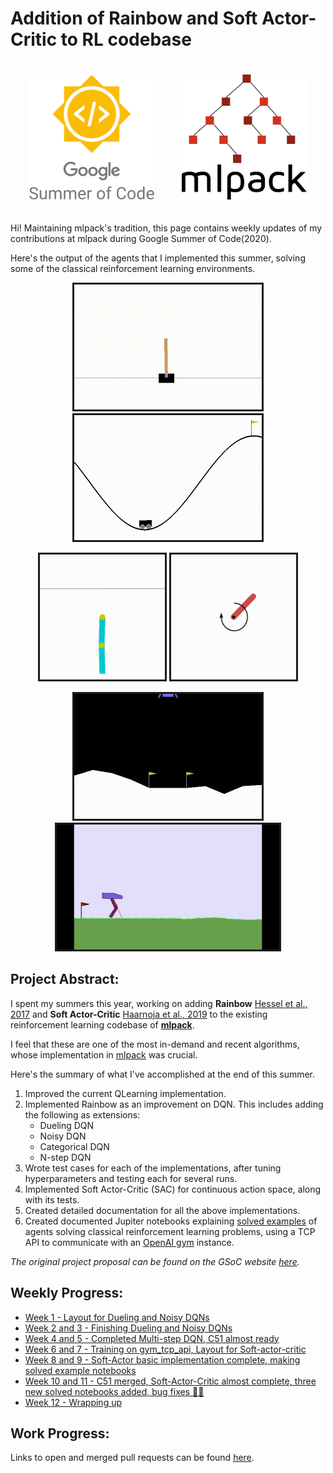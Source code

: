 # Addition of Rainbow and Soft Actor-Critic to RL codebase

<p align="center">
<a href="https://summerofcode.withgoogle.com/"><img style="padding: 20px;" alt="drawing" src="GSoC_logo.png" height="200"></a>
<a href="https://www.mlpack.org/"><img style="padding: 20px;" alt="drawing" src="mlpack2.png" height="200"></a>
</p>

Hi! Maintaining mlpack's tradition, this page contains weekly updates of my contributions at mlpack during Google Summer of Code(2020).


Here's the output of the agents that I implemented this summer, solving some of the classical reinforcement learning environments.

<p align="center">
<a href="https://nishantkr18.github.io/GSoC-2020-mlpack/week-01/week-01.html"><img border="3" alt="drawing" src="week-01/solved-cartpole.gif" height="200"></a>
<a href="https://nishantkr18.github.io/GSoC-2020-mlpack/week-08-and-09/week-08-and-09.html"><img border="3" alt="drawing" src="week-08-and-09/output.gif" height="200"></a>
</p>

<p align="center">
<a href="https://nishantkr18.github.io/GSoC-2020-mlpack/week-10-and-11/week-10-and-11.html"><img border="3" alt="drawing" src="week-10-and-11/acrobot.gif" height="200"></a>
<a href="https://nishantkr18.github.io/GSoC-2020-mlpack/week-10-and-11/week-10-and-11.html"><img border="3" alt="drawing" src="week-10-and-11/pendulum.gif" height="200"></a>
</p>

<p align="center">
<a href="https://nishantkr18.github.io/GSoC-2020-mlpack/week-10-and-11/week-10-and-11.html"><img border="3" alt="drawing" src="week-10-and-11/lunar_lander.gif" height="200"></a>
<a href="https://nishantkr18.github.io/GSoC-2020-mlpack/week-12/week-12.html"><img border="3" alt="drawing" src="week-12/walking.gif" height="200"></a>
</p>


## Project Abstract:
I spent my summers this year, working on adding **Rainbow** [Hessel et al., 2017](https://arxiv.org/abs/1710.02298) and **Soft Actor-Critic** [Haarnoja et al., 2019](https://arxiv.org/abs/1812.05905) to the existing reinforcement learning codebase of **[mlpack](http://mlpack.org/)**.

I feel that these are one of the most in-demand and recent algorithms, whose implementation in [mlpack](http://mlpack.org/) was crucial.

Here's the summary of what I've accomplished at the end of this summer.

1. Improved the current QLearning implementation.
2. Implemented Rainbow as an improvement on DQN. This includes adding the following as extensions:
    - Dueling DQN
    - Noisy DQN
    - Categorical DQN
    - N-step DQN
3. Wrote test cases for each of the implementations, after tuning hyperparameters and testing each for several runs.
4. Implemented Soft Actor-Critic (SAC) for continuous action space, along with its tests.
5. Created detailed documentation for all the above implementations.
6. Created documented Jupiter notebooks explaining [solved examples](https://github.com/mlpack/examples) of agents solving classical reinforcement learning problems, using a TCP API to communicate with an [OpenAI gym](https://gym.openai.com/) instance.

*The original project proposal can be found on the GSoC website [here](https://summerofcode.withgoogle.com/projects/#4766925516701696).*

## Weekly Progress:
- [Week 1  - Layout for Dueling and Noisy DQNs](week-01/week-01.md)
-  [Week 2 and 3  - Finishing Dueling and Noisy DQNs](week-02-and-03/week-02-and-03.md)
- [Week 4 and 5  - Completed Multi-step DQN, C51 almost ready](week-04-and-05/week-04-and-05.md) 
- [Week 6 and 7  - Training on gym_tcp_api, Layout for Soft-actor-critic](week-06-and-07/week-06-and-07.md)
- [Week 8 and 9  - Soft-Actor basic implementation complete, making solved example notebooks](week-08-and-09/week-08-and-09.md)
- [Week 10 and 11  - C51 merged, Soft-Actor-Critic almost complete, three new solved notebooks added, bug fixes 🐛🐛](week-10-and-11/week-10-and-11.md)
- [Week 12 - Wrapping up](week-12/week-12.md)

## Work Progress:
Links to open and merged pull requests can be found [here](PRs.md).